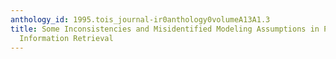 ```yaml
---
anthology_id: 1995.tois_journal-ir0anthology0volumeA13A1.3
title: Some Inconsistencies and Misidentified Modeling Assumptions in Probabilistic
  Information Retrieval
---
```

